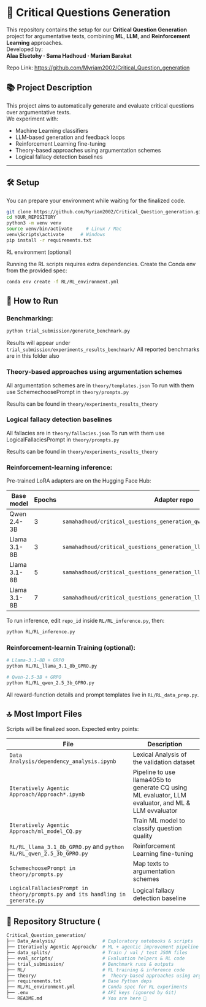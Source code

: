 
# 🧠 Critical Questions Generation 
This repository contains the setup for our **Critical Question Generation** project for argumentative texts, combining **ML**, **LLM**, and **Reinforcement Learning** approaches.  
Developed by:  
**Alaa Elsetohy · Sama Hadhoud · Mariam Barakat**

Repo Link: https://github.com/Myriam2002/Critical_Question_generation

## 📚 Project Description

This project aims to automatically generate and evaluate critical questions over argumentative texts.  
We experiment with:

- Machine Learning classifiers
- LLM-based generation and feedback loops
- Reinforcement Learning fine-tuning
- Theory-based approaches using argumentation schemes
- Logical fallacy detection baselines

---

## 🛠️ Setup 

You can prepare your environment while waiting for the finalized code.

```bash
git clone https://github.com/Myriam2002/Critical_Question_generation.git
cd YOUR_REPOSITORY
python3 -m venv venv
source venv/bin/activate     # Linux / Mac
venv\Scripts\activate      # Windows
pip install -r requirements.txt
```

RL environment (optional)

Running the RL scripts requires extra dependencies.
Create the Conda env from the provided spec:

```bash
conda env create -f RL/RL_environment.yml
```

## 🚀 How to Run

### Benchmarking:
```bash
python trial_submission/generate_benchmark.py
```
Results will appear under `trial_submission/experiments_results_benchmark/`
All reported benchmarks are in this folder also

### Theory-based approaches using argumentation schemes

All argumentation schemes are in `theory/templates.json`
To run with them use SchemechoosePrompt in `theory/prompts.py`

Results can be found in `theory/experiments_results_theory`

### Logical fallacy detection baselines

All fallacies are in `theory/fallacies.json`
To run with them use LogicalFallaciesPrompt in `theory/prompts.py`

Results can be found in `theory/experiments_results_theory`

### Reinforcement-learning inference:

Pre-trained LoRA adapters are on the Hugging Face Hub:

| Base model   | Epochs | Adapter repo                                                              |
| ------------ | ------ | ------------------------------------------------------------------------- |
| Qwen 2.4-3B  | 3      | `samahadhoud/critical_questions_generation_qwen_lora_RL_fintuned_3epoch`  |
| Llama 3.1-8B | 3      | `samahadhoud/critical_questions_generation_llama_lora_RL_fintuned_3epoch` |
| Llama 3.1-8B | 5      | `samahadhoud/critical_questions_generation_llama_lora_RL_fintuned_5epoch` |
| Llama 3.1-8B | 7      | `samahadhoud/critical_questions_generation_llama_lora_RL_fintuned_7epoch` |

To run inference, edit `repo_id` inside `RL/RL_inference.py`, then:

```bash
python RL/RL_inference.py 
```
### Reinforcement-learnin Training (optional):
```bash
# Llama-3.1-8B + GRPO
python RL/RL_llama_3.1_8b_GPRO.py

# Qwen-2.5-3B + GRPO
python RL/RL_qwen_2.5_3b_GPRO.py
```
All reward-function details and prompt templates live in `RL/RL_data_prep.py`.

## 🔝 Most Import Files 

Scripts will be finalized soon. Expected entry points:

| File                          | Description                                |
|-------------------------------|--------------------------------------------|
| `Data Analysis/dependency_analysis.ipynb`       | Lexical Analysis of the validation dataset        |
| `Iteratively Agentic Approach/Approach*.ipynb`       | Pipeline to use llama405b to generate CQ using ML evaluator, LLM evaluator, and ML & LLM evvaluator|
| `Iteratively Agentic Approach/ml_model_CQ.py`   | Train ML model to classify question quality |
| `RL/RL_llama_3.1_8b_GPRO.py` and    `python RL/RL_qwen_2.5_3b_GPRO.py`       | Reinforcement Learning fine-tuning         |
| `SchemechoosePrompt in theory/prompts.py` | Map texts to argumentation schemes       |
| `LogicalFallaciesPrompt in theory/prompts.py and its handling in generate.py` | Logical fallacy detection baseline         |


## 📂 Repository Structure (

```bash
Critical_Question_generation/
├── Data_Analysis/                 # Exploratory notebooks & scripts
├── Iteratively Agentic Approach/  # ML + agentic improvement pipeline
├── data_splits/                   # Train / val / test JSON files
├── eval_scripts/                  # Evaluation helpers & RL code
├── trial_submission/              # Benchmark runs & outputs
├── RL/                            # RL training & inference code
├── theory/                        #  Theory-based approaches using argumentation schemes and Logical fallacy detection baseline
├── requirements.txt               # Base Python deps
├── RL/RL_environment.yml          # Conda spec for RL experiments
├── .env                           # API keys (ignored by Git)
└── README.md                      # You are here 🚀
```

